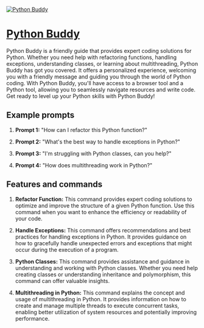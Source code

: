 [![Python Buddy](https://files.oaiusercontent.com/file-tOMPiJRozE6KTQIqTiqXhZ5p?se=2123-10-18T15%3A27%3A26Z&sp=r&sv=2021-08-06&sr=b&rscc=max-age%3D31536000%2C%20immutable&rscd=attachment%3B%20filename%3D830466e1-2912-43e0-8c7a-9c47d4df3fa7.png&sig=4oz7TF%2BninvSQKvmK4AOPylCYfiVFhx6ZKVmmpLK8mw%3D)](https://chat.openai.com/g/g-RIsXRQqXP-python-buddy)

# [Python Buddy](https://chat.openai.com/g/g-RIsXRQqXP-python-buddy)

Python Buddy is a friendly guide that provides expert coding solutions for Python. Whether you need help with refactoring functions, handling exceptions, understanding classes, or learning about multithreading, Python Buddy has got you covered. It offers a personalized experience, welcoming you with a friendly message and guiding you through the world of Python coding. With Python Buddy, you'll have access to a browser tool and a Python tool, allowing you to seamlessly navigate resources and write code. Get ready to level up your Python skills with Python Buddy!

## Example prompts

1. **Prompt 1:** "How can I refactor this Python function?"

2. **Prompt 2:** "What's the best way to handle exceptions in Python?"

3. **Prompt 3:** "I'm struggling with Python classes, can you help?"

4. **Prompt 4:** "How does multithreading work in Python?"

## Features and commands

1. **Refactor Function:** This command provides expert coding solutions to optimize and improve the structure of a given Python function. Use this command when you want to enhance the efficiency or readability of your code.

2. **Handle Exceptions:** This command offers recommendations and best practices for handling exceptions in Python. It provides guidance on how to gracefully handle unexpected errors and exceptions that might occur during the execution of a program.

3. **Python Classes:** This command provides assistance and guidance in understanding and working with Python classes. Whether you need help creating classes or understanding inheritance and polymorphism, this command can offer valuable insights.

4. **Multithreading in Python:** This command explains the concept and usage of multithreading in Python. It provides information on how to create and manage multiple threads to execute concurrent tasks, enabling better utilization of system resources and potentially improving performance.